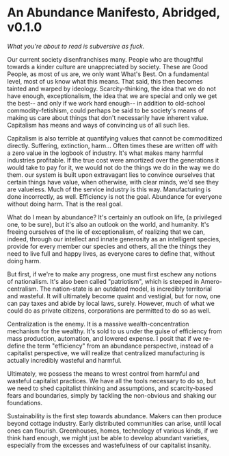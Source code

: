 # An Abundance Manifesto, Abridged, v0.1.0

_What you're about to read is subversive as fuck._

Our current society disenfranchises many. People who are thoughtful towards a kinder culture are unappreciated by society. These are Good People, as most of us are, we only want What's Best. On a fundamental level, most of us know what this means. That said, this then becomes tainted and warped by ideology. Scarcity-thinking, the idea that we do not have enough, exceptionalism, the idea that we are special and only we get the best-- and only if we work hard enough-- in addition to old-school commodity-fetishism, could perhaps be said to be society's means of making us care about things that don't necessarily have inherent value. Capitalism has means and ways of convincing us of all such lies.

Capitalism is also terrible at quantifying values that cannot be commoditized directly. Suffering, extinction, harm... Often times these are written off with a zero value in the logbook of industry. It's what makes many harmful industries profitable. If the true cost were amortized over the generations it would take to pay for it, we would not do the things we do in the way we do them. our system is built upon extravagant lies to convince ourselves that certain things have value, when otherwise, with clear minds, we'd see they are valueless. Much of the service industry is this way. Manufacturing is done incorrectly, as well. Efficiency is not the goal. Abundance for everyone without doing harm. That is the real goal.

What do I mean by abundance? It's certainly an outlook on life, (a privileged one, to be sure), but it's also an outlook on the world, and humanity. It's freeing ourselves of the lie of exceptionalism, of realizing that we can, indeed, through our intellect and innate generosity as an intelligent species, provide for every member our species and others, all the the things they need to live full and happy lives, as everyone cares to define that, without doing harm.

But first, if we're to make any progress, one must first eschew any notions of nationalism. It's also been called "patriotism", which is steeped in Amero-centralism. The nation-state is an outdated model, is incredibly territorial and wasteful. It will ultimately become quaint and vestigial, but for now, one can pay taxes and abide by local laws, surely. However, much of what we could do as private citizens, corporations are permitted to do so as well.

Centralization is the enemy. It is a massive wealth-concentration mechanism for the wealthy. It's sold to us under the guise of efficiency from mass production, automation, and lowered expense. I posit that if we re-define the term "efficiency" from an abundance perspective, instead of a capitalist perspective, we will realize that centralized manufacturing is actually incredibly wasteful and harmful.

Ultimately, we possess the means to wrest control from harmful and wasteful capitalist practices. We have all the tools necessary to do so, but we need to shed capitalist thinking and assumptions, and scarcity-based fears and boundaries, simply by tackling the non-obvious and shaking our foundations.

Sustainability is the first step towards abundance. Makers can then produce beyond cottage industry. Early distributed communities can arise, until local ones can flourish. Greenhouses, homes, technology of various kinds, if we think hard enough, we might just be able to develop abundant varieties, especially from the excesses and wastefulness of our capitalist insanity.

